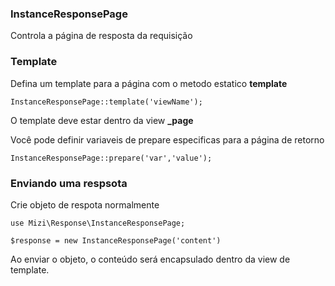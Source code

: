 ### InstanceResponsePage

Controla a página de resposta da requisição

### Template
Defina um template para a página com o metodo estatico **template**

    InstanceResponsePage::template('viewName');

O template deve estar dentro da view **_page**

Você pode definir variaveis de prepare especificas para a página de retorno

    InstanceResponsePage::prepare('var','value');


### Enviando uma respsota
Crie objeto de respota normalmente

    use Mizi\Response\InstanceResponsePage;

    $response = new InstanceResponsePage('content')

Ao enviar o objeto, o conteúdo será encapsulado dentro da view de template.
